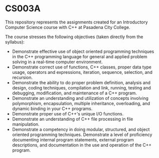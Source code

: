 # CS003A
This repository represents the assignments created for an Introductory Computer Science course with C++ at Pasadena City College.

The course stresses the following objectives (taken directly from the syllabus):
- Demonstrate effective use of object oriented programming techniques in the C++ programming language for general and applied problem solving in a real-time computer environment.
- Demonstrate correct use of functions, C++ classes, proper data type usage, operators and expressions, iteration, sequence, selection, and recursion.
- Demonstrate the ability to do proper problem definition, analysis and design, coding techniques, compilation and link, running, testing and debugging, modification, and maintenance of a C++ program.
- Demonstrate an understanding and utilization of concepts involving polymorphism, encapsulation, multiple inheritance, overloading, and dynamic binding in your C++ programs.
- Demonstrate proper use of C++'s unique I/O functions.
- Demonstrate an understanding of C++ file processing in file manipulation.
- Demonstrate a competency in doing modular, structured, and object oriented programming techniques. Demonstrate a level of proficiency documenting internal program statements, external program descriptions, and documentation in the use and operation of the C++ program.
